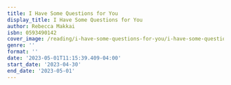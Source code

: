 ```yaml
---
title: I Have Some Questions for You
display_title: I Have Some Questions for You
author: Rebecca Makkai
isbn: 0593490142
cover_image: /reading/i-have-some-questions-for-you/i-have-some-questions-for-you.jpg
genre: ''
format: ''
date: '2023-05-01T11:15:39.409-04:00'
start_date: '2023-04-30'
end_date: '2023-05-01'
---
```


